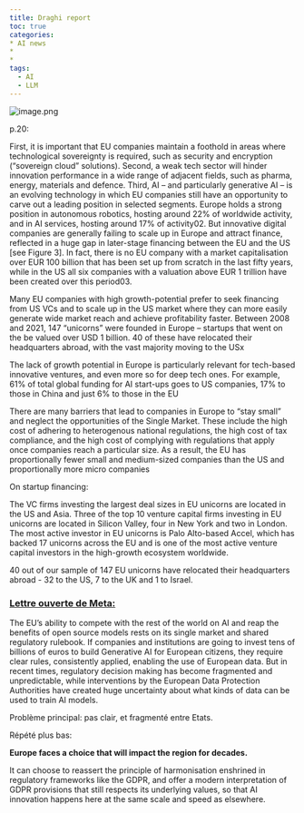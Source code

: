 ```yaml
---
title: Draghi report
toc: true
categories: 
* AI news
* 
* 
tags:
  - AI
  - LLM
---
```



![image.png](attachments/Posts/Draghi%20report/image.png)

p.20:

First, it is important that EU companies maintain a foothold in areas where technological sovereignty is required,
such as security and encryption (“sovereign cloud” solutions). Second, a weak tech sector will hinder innovation
performance in a wide range of adjacent fields, such as pharma, energy, materials and defence. Third, AI – and
particularly generative AI – is an evolving technology in which EU companies still have an opportunity to carve out
a leading position in selected segments. Europe holds a strong position in autonomous robotics, hosting around
22% of worldwide activity, and in AI services, hosting around 17% of activity02. But innovative digital companies are
generally failing to scale up in Europe and attract finance, reflected in a huge gap in later-stage financing between
the EU and the US [see Figure 3]. In fact, there is no EU company with a market capitalisation over EUR 100 billion
that has been set up from scratch in the last fifty years, while in the US all six companies with a valuation above EUR
1 trillion have been created over this period03.

Many EU companies with high growth-potential prefer to seek
financing from US VCs and to scale up in the US market where they can more easily generate wide market reach and
achieve profitability faster. Between 2008 and 2021, 147 “unicorns” were founded in Europe – startups that went on
the be valued over USD 1 billion. 40 of these have relocated their headquarters abroad, with the vast majority moving to the USx

The lack of growth potential in Europe is particularly relevant for tech-based innovative ventures, and
even more so for deep tech ones. For example, 61% of total global funding for AI start-ups goes to US companies, 17%
to those in China and just 6% to those in the EU

There are many barriers that lead to companies in Europe to “stay small” and neglect the opportunities of the Single Market. These include the high cost of
adhering to heterogenous national regulations, the high cost of tax compliance, and the high cost of complying with
regulations that apply once companies reach a particular size. As a result, the EU has proportionally fewer small and
medium-sized companies than the US and proportionally more micro companies

On startup financing:

The VC firms investing the largest deal sizes in EU unicorns are located in the US and Asia. Three of
the top 10 venture capital firms investing in EU unicorns are located in Silicon Valley, four in New York and two
in London. The most active investor in EU unicorns is Palo Alto-based Accel, which has backed 17
unicorns across the EU and is one of the most active venture capital investors in the high-growth
ecosystem worldwide.

40 out of our sample of 147 EU unicorns have relocated their headquarters abroad - 32 to the US, 7
to the UK and 1 to Israel.

### [Lettre ouverte de Meta:](https://www.euneedsai.com/#signatories)

The EU’s ability to compete with the rest of the world on AI and reap the benefits of open source models rests on its single market and shared regulatory rulebook. If companies and institutions are going to invest tens of billions of euros to build Generative AI for European citizens, they require clear rules, consistently applied, enabling the use of European data. But in recent times, regulatory decision making has become fragmented and unpredictable, while interventions by the European Data Protection Authorities have created huge uncertainty about what kinds of data can be used to train AI models. 

Problème principal: pas clair, et fragmenté entre Etats.

Répété plus bas:

**Europe faces a choice that will impact the region for decades.**

It can choose to reassert the principle of harmonisation enshrined in regulatory frameworks like the GDPR, and offer a modern interpretation of GDPR provisions that still respects its underlying values, so that AI innovation happens here at the same scale and speed as elsewhere.